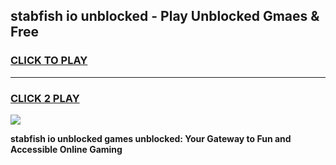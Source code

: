 
## stabfish io unblocked - Play Unblocked Gmaes & Free
<h3>
<a href="https://news.freeplayer.one?title=stabfish_io_unblocked&ref=16F">CLICK TO PLAY</a></h3>
<hr>

<h3>
<a href="https://news.freeplayer.one?title=stabfish_io_unblocked&ref=16F">CLICK 2 PLAY</a>
  
</h3>

<a href="https://news.freeplayer.one?title=stabfish_io_unblocked&ref=16F/"><img src="https://clearcache.store/games.png"></a>


**stabfish io unblocked games unblocked: Your Gateway to Fun and Accessible Online Gaming**
